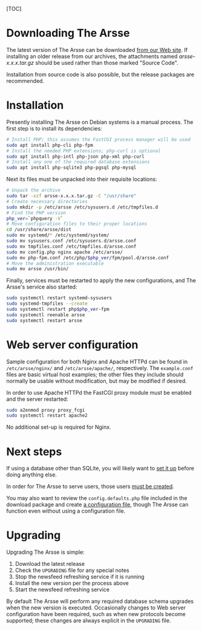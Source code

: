 [TOC]

# Downloading The Arsse

The latest version of The Arsse can be downloaded [from our Web site](https://thearsse.com/). If installing an older release from our archives, the attachments named _arsse-x.x.x.tar.gz_ should be used rather than those marked "Source Code".

Installation from source code is also possible, but the release packages are recommended.

# Installation

Presently installing The Arsse on Debian systems is a manual process. The first step is to install its dependencies:

```sh
# Install PHP; this assumes the FastCGI process manager will be used
sudo apt install php-cli php-fpm
# Install the needed PHP extensions; php-curl is optional
sudo apt install php-intl php-json php-xml php-curl
# Install any one of the required database extensions
sudo apt install php-sqlite3 php-pgsql php-mysql
```

Next its files must be unpacked into their requisite locations:

```sh
# Unpack the archive
sudo tar -xzf arsse-x.x.x.tar.gz -C "/usr/share"
# Create necessary directories
sudo mkdir -p /etc/arsse /etc/sysusers.d /etc/tmpfiles.d
# Find the PHP version
php_ver=`phpquery -V`
# Move configuration files to their proper locations
cd /usr/share/arsse/dist
sudo mv systemd/* /etc/systemd/system/
sudo mv sysusers.conf /etc/sysusers.d/arsse.conf
sudo mv tmpfiles.conf /etc/tmpfiles.d/arsse.conf
sudo mv config.php nginx apache /etc/arsse/
sudo mv php-fpm.conf /etc/php/$php_ver/fpm/pool.d/arsse.conf
# Move the administration executable
sudo mv arsse /usr/bin/
```

Finally, services must be restarted to apply the new configurations, and The Arsse's service also started:

```sh
sudo systemctl restart systemd-sysusers
sudo systemd-tmpfiles --create
sudo systemctl restart php$php_ver-fpm
sudo systemctl reenable arsse
sudo systemctl restart arsse
```

# Web server configuration

Sample configuration for both Nginx and Apache HTTPd can be found in `/etc/arsse/nginx/` and `/etc/arsse/apache/`, respectively. The `example.conf` files are basic virtual host examples; the other files they include should normally be usable without modification, but may be modified if desired.

In order to use Apache HTTPd the FastCGI proxy module must be enabled and the server restarted:

```sh
sudo a2enmod proxy proxy_fcgi
sudo systemctl restart apache2
```

No additional set-up is required for Nginx.

# Next steps

If using a database other than SQLite, you will likely want to [set it up](/en/Getting_Started/Database_Setup) before doing anything else.

In order for The Arsse to serve users, those users [must be created](/en/Using_The_Arsse/Managing_Users).

You may also want to review the `config.defaults.php` file included in the download package and create [a configuration file](/en/Getting_Started/Configuration), though The Arsse can function even without using a configuration file.

# Upgrading

Upgrading The Arsse is simple:

1. Download the latest release
2. Check the `UPGRADING` file for any special notes
3. Stop the newsfeed refreshing service if it is running
4. Install the new version per the process above
6. Start the newsfeed refreshing service

By default The Arsse will perform any required database schema upgrades when the new version is executed. Occasionally changes to Web server configuration have been required, such as when new protocols become supported; these changes are always explicit in the `UPGRADING` file.
